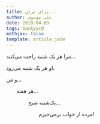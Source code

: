 ```yaml
---
title: برای مردن...
author: علی موسوی
date: 2010-04-09
tags: backyard
mathjax: false
template: article.jade
---
```


مرا هر یک شنبه‌ راحت می‌کنند...

او هر یک شنبه می‌رود،

و من...

&nbsp;&nbsp;&nbsp;&nbsp;&nbsp;&nbsp;&nbsp;هر هفته...

&nbsp;&nbsp;&nbsp;&nbsp;&nbsp;&nbsp;&nbsp;&nbsp;&nbsp;&nbsp;&nbsp;&nbsp;&nbsp;
&nbsp;یک‌شنبه صبح...

&nbsp;&nbsp;&nbsp;&nbsp;&nbsp;&nbsp;&nbsp;&nbsp;&nbsp;&nbsp;&nbsp;&nbsp;&nbsp;
&nbsp;&nbsp;&nbsp;&nbsp;&nbsp;&nbsp;&nbsp;&nbsp;مرده از خواب برمی‌خیزم!
